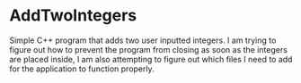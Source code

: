 # AddTwoIntegers
Simple C++ program that adds two user inputted integers.
I am trying to figure out how to prevent the program from closing as soon as the integers are placed inside, I am also attempting to figure out which files I need to add for the application to function properly.
